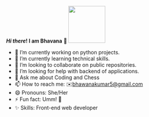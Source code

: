  **_Hi there_! I am Bhavana** 👋  <img src="https://media.giphy.com/media/SS8ZlHa3ZA3ZaI71JG/giphy.gif" width="100" height="100"/>

- 🔭 I’m currently working on python projects.
- 🌱 I’m currently learning technical skills.
- 👯 I’m looking to collaborate on public repositories.
- 🤔 I’m looking for help with backend of applications.
- 💬 Ask me about Coding and Chess                       
- 📫 How to reach me:  ✉️bhawanakumar5@gmail.com
- 😄 Pronouns: She/Her
- ⚡ Fun fact: Umm! 🍪 
- ✨ Skills: Front-end web developer
